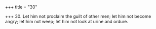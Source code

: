 +++
title = "30"

+++
30. Let him not proclaim the guilt of other men; let him not become angry; let him not weep; let him not look at urine and ordure.
